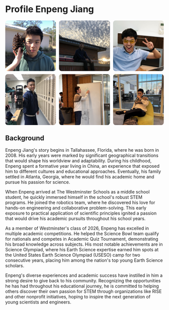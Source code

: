 # Profile Enpeng Jiang

<div style="display: grid; grid-template-columns: repeat(3, 1fr); grid-template-rows: repeat(2, 1fr); gap: 10px;">
  <img src="/public/EnpengTemp1.jpeg" alt="Small image 1" style="width: 100%; aspect-ratio: 1/1; border-radius: 8px; object-fit: cover;">
  <img src="/public/EnpengTemp2.jpeg" alt="Small image 2" style="width: 100%; aspect-ratio: 1/1; border-radius: 8px; object-fit: cover;">
  <img src="/public/EnpengTemp3.jpeg" alt="Small image 3" style="width: 100%; aspect-ratio: 1/1; border-radius: 8px; object-fit: cover;">
  <img src="/public/EnpengTemp4.jpeg" alt="Small image 4" style="width: 100%; aspect-ratio: 1/1; border-radius: 8px; object-fit: cover;">
  <img src="/public/EnpengTemp5.jpeg" alt="Small image 5" style="width: 100%; aspect-ratio: 1/1; border-radius: 8px; object-fit: cover;">
  <img src="/public/EnpengTemp6.jpeg" alt="Small image 6" style="width: 100%; aspect-ratio: 1/1; border-radius: 8px; object-fit: cover;">
</div>



## Background

Enpeng Jiang's story begins in Tallahassee, Florida, where he was born in 2008. His early years were marked by significant geographical transitions that would shape his worldview and adaptability. During his childhood, Enpeng spent a formative year living in China, an experience that exposed him to different cultures and educational approaches. Eventually, his family settled in Atlanta, Georgia, where he would find his academic home and pursue his passion for science.

When Enpeng arrived at The Westminster Schools as a middle school student, he quickly immersed himself in the school's robust STEM programs. He joined the robotics team, where he discovered his love for hands-on engineering and collaborative problem-solving. This early exposure to practical application of scientific principles ignited a passion that would drive his academic pursuits throughout his school years.

As a member of Westminster's class of 2026, Enpeng has excelled in multiple academic competitions. He helped the Science Bowl team qualify for nationals and competes in Academic Quiz Tournament, demonstrating his broad knowledge across subjects. His most notable achievements are in Science Olympiad, where his Earth Science expertise earned him spots at the United States Earth Science Olympiad (USESO) camp for two consecutive years, placing him among the nation's top young Earth Science scholars.

Enpeng's diverse experiences and academic success have instilled in him a strong desire to give back to his community. Recognizing the opportunities he has had throughout his educational journey, he is committed to helping others discover their own passion for STEM through organizations like RISE and other nonprofit initiatives, hoping to inspire the next generation of young scientists and engineers.




